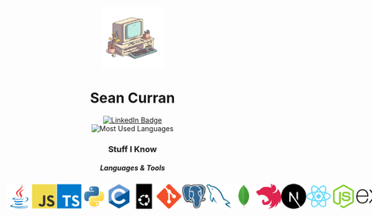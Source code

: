 <div align="center">
<img src="https://github.com/scurran080/scurran080/blob/master/header-icon.png?raw=true" width=125/>
  <h1>Sean Curran</h1>
</div>
<div className="badge" align="center">
  <a href="https://www.linkedin.com/in/sean-curran-708179145">
    <img src="https://img.shields.io/badge/LinkedIn-blue?style=for-the-badge&logo=linkedin&logoColor=white" alt="LinkedIn Badge"/>
  </a>
  <div>
  <img src="https://github-readme-stats.vercel.app/api/top-langs/?username=scurran080&theme=radical&layout=compact" alt="Most Used Languages" />
</div>
</div>
<div align="center" marginTop=101>
  <h3>
    Stuff I Know
  </h3>
  <h5>Languages & Tools</h4>
  <div style="display: flex; flex-direction: row;">
    <img src="https://github.com/devicons/devicon/blob/master/icons/java/java-original.svg" alt="Java" width=50 height=50/>
    <img src="https://github.com/devicons/devicon/blob/master/icons/javascript/javascript-original.svg" alt="Javascript" width=50 height=50/>
    <img src="https://github.com/devicons/devicon/blob/master/icons/typescript/typescript-original.svg" alt="Typescript" width=50 height=50 />
    <img src="https://github.com/devicons/devicon/blob/master/icons/python/python-original.svg" alt="Python" height=50 width=50/>
    <img src="https://github.com/devicons/devicon/blob/master/icons/c/c-original.svg" alt="C" height=50 width=50 />

  <img src="https://github.com/devicons/devicon/blob/master/icons/ubuntu/ubuntu-plain.svg" alt="Ubuntu" height=50 width=50/>
  <img src="https://github.com/devicons/devicon/blob/master/icons/git/git-original.svg" alt="Git" height=50 width=50/>

  <img src="https://github.com/devicons/devicon/blob/master/icons/postgresql/postgresql-original.svg" alt="Postgres" height=50 width=50 />
  <img src="https://github.com/devicons/devicon/blob/master/icons/mysql/mysql-original.svg" alt="MySQL" height=50 width=50 />
  <img src="https://github.com/devicons/devicon/blob/master/icons/mongodb/mongodb-original.svg" alt="MongoDb" height=50 width=50/>

  <img src="https://github.com/devicons/devicon/blob/master/icons/nestjs/nestjs-plain.svg" alt="NestJS" height=50 width=50 />
  <img src="https://github.com/devicons/devicon/blob/master/icons/nextjs/nextjs-original.svg" alt="NextJS" height=50 width=50 />
  <img src="https://github.com/devicons/devicon/blob/master/icons/react/react-original.svg" alt="React" height=50 width=50 />
  <img src="https://github.com/devicons/devicon/blob/master/icons/nodejs/nodejs-original.svg" alt="NodeJS" height=50 width=50 />
  <img src="https://github.com/devicons/devicon/blob/master/icons/express/express-original.svg" alt="ExpressJS" height=50 width=50 />
</div>


